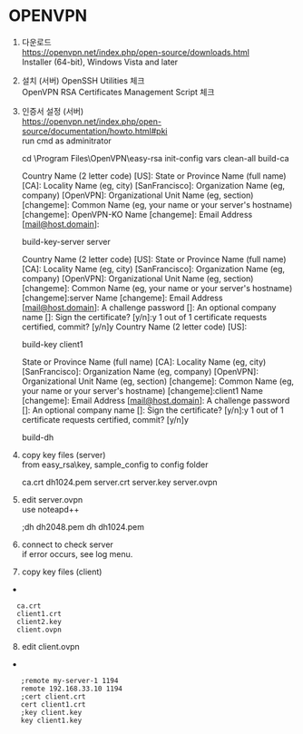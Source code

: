 # OPENVPN

1. 다운로드  
  https://openvpn.net/index.php/open-source/downloads.html  
  Installer (64-bit), Windows Vista and later
  
2. 설치 (서버)
  OpenSSH Utilities 체크  
  OpenVPN RSA Certificates Management Script 체크  

3. 인증서 설정 (서버)  
  https://openvpn.net/index.php/open-source/documentation/howto.html#pki  
  run cmd as adminitrator
  
      cd \Program Files\OpenVPN\easy-rsa
      init-config
      vars
      clean-all
      build-ca

      Country Name (2 letter code) [US]:
      State or Province Name (full name) [CA]:
      Locality Name (eg, city) [SanFrancisco]:
      Organization Name (eg, company) [OpenVPN]:
      Organizational Unit Name (eg, section) [changeme]:
      Common Name (eg, your name or your server's hostname) [changeme]: OpenVPN-KO
      Name [changeme]:
      Email Address [mail@host.domain]:
      
      build-key-server server

      Country Name (2 letter code) [US]:
      State or Province Name (full name) [CA]:
      Locality Name (eg, city) [SanFrancisco]:
      Organization Name (eg, company) [OpenVPN]:
      Organizational Unit Name (eg, section) [changeme]:
      Common Name (eg, your name or your server's hostname) [changeme]:server
      Name [changeme]:
      Email Address [mail@host.domain]:
      A challenge password []:
      An optional company name []:
      Sign the certificate? [y/n]:y
      1 out of 1 certificate requests certified, commit? [y/n]y
      Country Name (2 letter code) [US]:

      build-key client1    
      
      State or Province Name (full name) [CA]:
      Locality Name (eg, city) [SanFrancisco]:
      Organization Name (eg, company) [OpenVPN]:
      Organizational Unit Name (eg, section) [changeme]:
      Common Name (eg, your name or your server's hostname) [changeme]:client1
      Name [changeme]:
      Email Address [mail@host.domain]:
      A challenge password []:
      An optional company name []:
      Sign the certificate? [y/n]:y
      1 out of 1 certificate requests certified, commit? [y/n]y
      
      build-dh

4. copy key files  (server)  
  from easy_rsa\key, sample_config to config folder

      ca.crt
      dh1024.pem
      server.crt
      server.key
      server.ovpn    


6. edit server.ovpn  
  use noteapd++

      ;dh dh2048.pem
      dh dh1024.pem

6. connect to check server  
  if error occurs, see log menu.  

7. copy key files (client)  
  -
  
      ca.crt
      client1.crt
      client2.key
      client.ovpn

8. edit client.ovpn  
  -
  
       ;remote my-server-1 1194
       remote 192.168.33.10 1194
       ;cert client.crt
       cert client1.crt
       ;key client.key
       key client1.key
